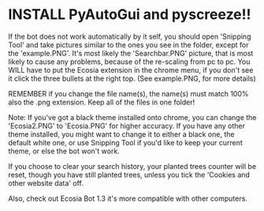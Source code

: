 # INSTALL PyAutoGui and pyscreeze!!

If the bot does not work automatically by it self, you should open 'Snipping Tool' and take pictures similar to the ones you see in the folder, except for the 'example.PNG'.
It's most likely the 'Searchbar.PNG' picture, that is most likely to cause any problems, because of the re-scaling from pc to pc.
You WILL have to put the Ecosia extension in the chrome menu, if you don't see it click the three bullets at the right top. (See example.PNG, for more details)

REMEMBER if you change the file name(s), the name(s) must match 100% also the .png extension.
Keep all of the files in one folder!

Note: If you've got a black theme installed onto chrome, you can change the 'Ecosia2.PNG' to 'Ecosia.PNG' for higher accuracy. If you have any other theme installed, you might want to change it to either a black one, the default white one, or use Snipping Tool if you'd like to keep your current theme, or else the bot won't work.

If you choose to clear your search history, your planted trees counter will be reset, though you have still planted trees, unless you tick the 'Cookies and other website data' off.

Also, check out Ecosia Bot 1.3 it's more compatible with other computers.
